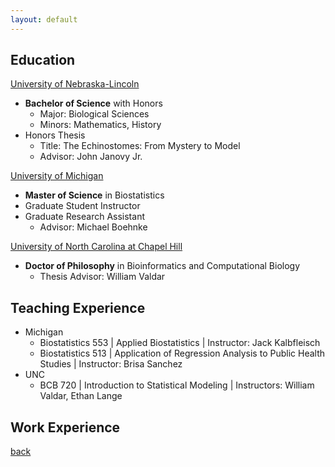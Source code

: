 ```yaml
---
layout: default
---
```


## Education

[University of Nebraska-Lincoln](https://www.unl.edu/)
* **Bachelor of Science** with Honors
  * Major: Biological Sciences
  * Minors: Mathematics, History
* Honors Thesis
  * Title: The Echinostomes: From Mystery to Model
  * Advisor: John Janovy Jr.

[University of Michigan](https://umich.edu/)
* **Master of Science** in Biostatistics
* Graduate Student Instructor
* Graduate Research Assistant
  * Advisor: Michael Boehnke

[University of North Carolina at Chapel Hill](https://www.unc.edu/)
* **Doctor of Philosophy** in Bioinformatics and Computational Biology
  * Thesis Advisor: William Valdar

## Teaching Experience
* Michigan
   * Biostatistics 553 &#124; Applied Biostatistics &#124; Instructor: Jack Kalbfleisch 
   * Biostatistics 513 &#124; Application of Regression Analysis to Public Health Studies &#124; Instructor: Brisa Sanchez
* UNC
  * BCB 720 &#124; Introduction to Statistical Modeling &#124; Instructors: William Valdar, Ethan Lange

## Work Experience

[back](./)
